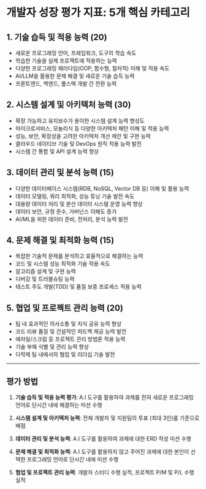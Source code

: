 # 개발자 성장 평가 지표: 5개 핵심 카테고리

## 1. 기술 습득 및 적용 능력 (20)

-   새로운 프로그래밍 언어, 프레임워크, 도구의 학습 속도
-   학습한 기술을 실제 프로젝트에 적용하는 능력
-   다양한 프로그래밍 패러다임(OOP, 함수형, 절차적) 이해 및 적용 속도
-   AI/LLM을 활용한 문제 해결 및 새로운 기술 습득 능력
-   프론트엔드, 백엔드, 풀스택 개발 간 전환 능력

## 2. 시스템 설계 및 아키텍처 능력 (30)

-   확장 가능하고 유지보수가 용이한 시스템 설계 능력 향상도
-   마이크로서비스, 모놀리식 등 다양한 아키텍처 패턴 이해 및 적용 능력
-   성능, 보안, 확장성을 고려한 아키텍처 개선 제안 및 구현 능력
-   클라우드 네이티브 기술 및 DevOps 원칙 적용 능력 발전
-   시스템 간 통합 및 API 설계 능력 향상

## 3. 데이터 관리 및 분석 능력 (15)

-   다양한 데이터베이스 시스템(RDB, NoSQL, Vector DB 등) 이해 및 활용 능력
-   데이터 모델링, 쿼리 최적화, 성능 튜닝 기술 발전 속도
-   대용량 데이터 처리 및 분산 데이터 시스템 운영 능력 향상
-   데이터 보안, 규정 준수, 거버넌스 이해도 증가
-   AI/ML을 위한 데이터 준비, 전처리, 분석 능력 발전

## 4. 문제 해결 및 최적화 능력 (15)

-   복잡한 기술적 문제를 분석하고 효율적으로 해결하는 능력
-   코드 및 시스템 성능 최적화 기술 적용 속도
-   알고리즘 설계 및 구현 능력
-   디버깅 및 트러블슈팅 능력
-   테스트 주도 개발(TDD) 및 품질 보증 프로세스 적용 능력

## 5. 협업 및 프로젝트 관리 능력 (20)

-   팀 내 효과적인 의사소통 및 지식 공유 능력 향상
-   코드 리뷰 품질 및 건설적인 피드백 제공 능력 발전
-   애자일/스크럼 등 프로젝트 관리 방법론 적용 능력
-   기술 부채 식별 및 관리 능력 향상
-   다학제 팀 내에서의 협업 및 리더십 기술 발전

---

## 평가 방법

1. **기술 습득 및 적용 능력 평가**: A.I 도구를 활용하여 과제를 전혀 새로운 프로그래밍 언어로 단시간 내에 해결하는 미션 수행

2. **시스템 설계 및 아키텍처 능력**: 전체 개발자 및 지원팀의 투표 (최대 3인)를 기준으로 배점

3. **데이터 관리 및 분석 능력**: A.I 도구를 활용하여 과제에 대한 ERD 작성 미션 수행

4. **문제 해결 및 최적화 능력**: A.I 도구를 활용하지 않고 주어진 과제에 대한 본인이 선택한 프로그래밍 언어로 단시간 내에 미션 수행

5. **협업 및 프로젝트 관리 능력**: 개발자 스터디 수행 실적, 프로젝트 P/M 및 P/L 수행 실적
